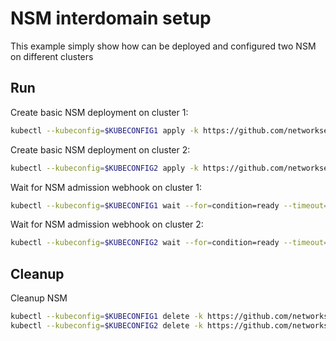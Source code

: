 # NSM interdomain setup


This example simply show how can be deployed and configured two NSM on different clusters

## Run

Create basic NSM deployment on cluster 1:

```bash
kubectl --kubeconfig=$KUBECONFIG1 apply -k https://github.com/networkservicemesh/deployments-k8s/examples/interdomain/nsm/cluster1?ref=8cc66c65adcae27b246093f660c7d4d9784c6beb
```

Create basic NSM deployment on cluster 2:

```bash
kubectl --kubeconfig=$KUBECONFIG2 apply -k https://github.com/networkservicemesh/deployments-k8s/examples/interdomain/nsm/cluster2?ref=8cc66c65adcae27b246093f660c7d4d9784c6beb
```

Wait for NSM admission webhook on cluster 1:

```bash
kubectl --kubeconfig=$KUBECONFIG1 wait --for=condition=ready --timeout=1m pod -n nsm-system -l app=admission-webhook-k8s
```

Wait for NSM admission webhook on cluster 2:

```bash
kubectl --kubeconfig=$KUBECONFIG2 wait --for=condition=ready --timeout=1m pod -n nsm-system -l app=admission-webhook-k8s
```

## Cleanup

Cleanup NSM
```bash
kubectl --kubeconfig=$KUBECONFIG1 delete -k https://github.com/networkservicemesh/deployments-k8s/examples/interdomain/nsm/cluster1?ref=8cc66c65adcae27b246093f660c7d4d9784c6beb
kubectl --kubeconfig=$KUBECONFIG2 delete -k https://github.com/networkservicemesh/deployments-k8s/examples/interdomain/nsm/cluster2?ref=8cc66c65adcae27b246093f660c7d4d9784c6beb
```
